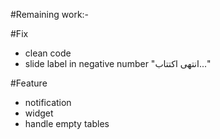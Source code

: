 #Remaining work:-

#Fix 
* clean code 
* slide label in negative number "انتهى اكتتاب..."

#Feature 
* notification 
* widget 
* handle empty tables
